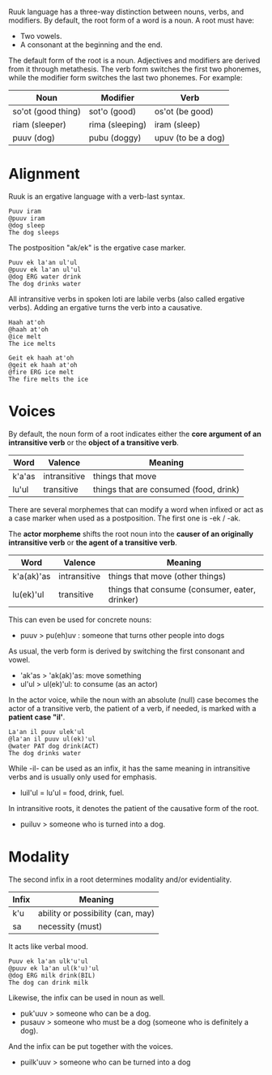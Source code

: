 Ruuk language has a three-way distinction between nouns, verbs, and modifiers. By default, the root form of a word is a noun. A root must have:

- Two vowels.
- A consonant at the beginning and the end.

The default form of the root is a noun. Adjectives and modifiers are derived from it through metathesis. The verb form switches the first two phonemes, while the modifier form switches the last two phonemes. For example:

| Noun               | Modifier        | Verb               |
| ------------------ | --------------- | ------------------ |
| so'ot (good thing) | sot'o (good)    | os'ot (be good)    |
| riam (sleeper)     | rima (sleeping) | iram (sleep)       |
| puuv (dog)         | pubu (doggy)    | upuv (to be a dog) |

# Alignment

Ruuk is an ergative language with a verb-last syntax.

```gloss
Puuv iram
@puuv iram
@dog sleep
The dog sleeps
```

The postposition "ak/ek" is the ergative case marker.

```gloss
Puuv ek la'an ul'ul
@puuv ek la'an ul'ul
@dog ERG water drink
The dog drinks water
```

All intransitive verbs in spoken loti are labile verbs (also called ergative verbs). Adding an ergative turns the verb into a causative.

```gloss
Haah at'oh
@haah at'oh
@ice melt
The ice melts
```

```gloss
Geit ek haah at'oh
@geit ek haah at'oh
@fire ERG ice melt
The fire melts the ice
```

# Voices

By default, the noun form of a root indicates either the **core argument of an intransitive verb** or the **object of a transitive verb**.

| Word   | Valence      | Meaning                                |
| ------ | ------------ | -------------------------------------- |
| k'a'as | intransitive | things that move                       |
| lu'ul  | transitive   | things that are consumed (food, drink) |

There are several morphemes that can modify a word when infixed or act as a case marker when used as a postposition. The first one is -ek / -ak.

The **actor morpheme** shifts the root noun into the **causer of an originally intransitive verb** or **the agent of a transitive verb**.

| Word       | Valence      | Meaning                                        |
| ---------- | ------------ | ---------------------------------------------- |
| k'a(ak)'as | intransitive | things that move (other things)                |
| lu(ek)'ul  | transitive   | things that consume (consumer, eater, drinker) |

This can even be used for concrete nouns:

- puuv &gt; pu(eh)uv : someone that turns other people into dogs

As usual, the verb form is derived by switching the first consonant and vowel.

- 'ak'as &gt; 'ak(ak)'as: move something
- ul'ul &gt; ul(ek)'ul: to consume (as an actor)

In the actor voice, while the noun with an absolute (null) case becomes the actor of a transitive verb, the patient of a verb, if needed, is marked with a **patient case "il'**.

```gloss
La'an il puuv ulek'ul
@la'an il puuv ul(ek)'ul
@water PAT dog drink(ACT)
The dog drinks water
```

While -il- can be used as an infix, it has the same meaning in intransitive verbs and is usually only used for emphasis.

- luil'ul = lu'ul = food, drink, fuel.

In intransitive roots, it denotes the patient of the causative form of the root.

- puiluv &gt; someone who is turned into a dog.

# Modality

The second infix in a root determines modality and/or evidentiality.

| Infix | Meaning                           |
| ----- | --------------------------------- |
| k'u   | ability or possibility (can, may) |
| sa    | necessity (must)                  |

It acts like verbal mood.

```gloss
Puuv ek la'an ulk'u'ul
@puuv ek la'an ul(k'u)'ul
@dog ERG milk drink(BIL)
The dog can drink milk
```

Likewise, the infix can be used in noun as well.

- puk'uuv &gt; someone who can be a dog.
- pusauv &gt; someone who must be a dog (someone who is definitely a dog).

And the infix can be put together with the voices.

- puilk'uuv &gt; someone who can be turned into a dog
